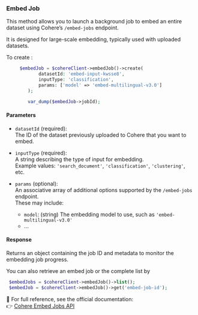 ### Embed Job

This method allows you to launch a background job to embed an entire dataset using Cohere’s `/embed-jobs` endpoint.

It is designed for large-scale embedding, typically used with uploaded datasets.

To create :
```php
     $embedJob = $cohereClient->embedJob()->create(
            datasetId: 'embed-input-kwsse8',
            inputType: 'classification',
            params: ['model' => 'embed-multilingual-v3.0']
        );

        var_dump($embedJob->jobId);
```

#### Parameters

- `datasetId` (required):  
  The ID of the dataset previously uploaded to Cohere that you want to embed.

- `inputType` (required):  
  A string describing the type of input for embedding.  
  Example values: `'search_document'`, `'classification'`, `'clustering'`, etc.

- `params` (optional):  
  An associative array of additional options supported by the `/embed-jobs` endpoint.  
  These may include:
  - `model`: (string) The embedding model to use, such as `'embed-multilingual-v3.0'`
  - ...

#### Response

Returns an object containing the job ID and metadata to monitor the embedding job progress.

You can also retrieve an embed job or the complete list by
```php
 $embedJobs = $cohereClient->embedJob()->list();
 $embedJob = $cohereClient->embedJob()->get('embed-job-id');
```

📄 For full reference, see the official documentation:  
👉 [Cohere Embed Jobs API](https://docs.cohere.com/reference/create-embed-job)